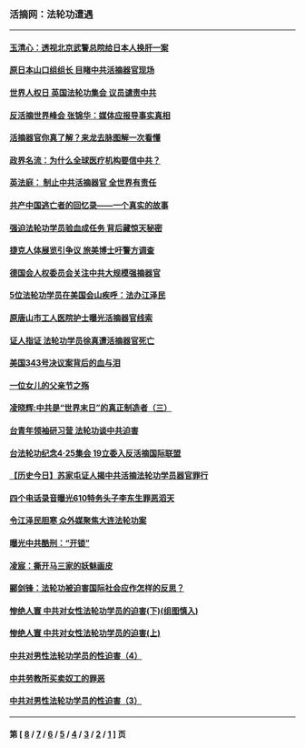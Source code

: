 ### 活摘网：法轮功遭遇
---
#### [玉清心：透视北京武警总院给日本人换肝一案](../../pages/nf5881/n13771978.md?04300430) 
#### [原日本山口组组长 目睹中共活摘器官现场](../../pages/nf5881/n13767360.md?04300430) 
#### [世界人权日 英国法轮功集会 议员谴责中共](../../pages/nf5881/n13431763.md?04300430) 
#### [反活摘世界峰会 张锦华：媒体应报导事实真相](../../pages/nf5881/n13278502.md?04300430) 
#### [活摘器官你真了解？来龙去脉图解一次看懂](../../pages/nf5881/n13013820.md?04300430) 
#### [政界名流：为什么全球医疗机构要信中共？](../../pages/nf5881/n11945479.md?04300430) 
#### [英法庭： 制止中共活摘器官 全世界有责任](../../pages/nf5881/n11330691.md?04300430) 
#### [共产中国逃亡者的回忆录——一个真实的故事](../../pages/nf5881/n10918649.md?04300430) 
#### [强迫法轮功学员验血成任务 背后藏惊天秘密](../../pages/nf5881/n4252384.md?04300430) 
#### [捷克人体展览引争议 旅美博士吁警方调查](../../pages/nf5881/n9429187.md?04300430) 
#### [德国会人权委员会关注中共大规模强摘器官](../../pages/nf5881/n8418950.md?04300430) 
#### [5位法轮功学员在美国会山疾呼：法办江泽民](../../pages/nf5881/n8101519.md?04300430) 
#### [原唐山市工人医院护士曝光活摘器官线索](../../pages/nf5881/n8076384.md?04300430) 
#### [证人指证 法轮功学员徐真遭活摘器官死亡](../../pages/nf5881/n8042467.md?04300430) 
#### [美国343号决议案背后的血与泪](../../pages/nf5881/n8020684.md?04300430) 
#### [一位女儿的父亲节之殇](../../pages/nf5881/n8014122.md?04300430) 
#### [凌晓辉:中共是“世界末日”的真正制造者（三）](../../pages/nf5881/n4210333.md?04300430) 
#### [台青年领袖研习营 法轮功谈中共迫害](../../pages/nf5881/n4141857.md?04300430) 
#### [台法轮功纪念4‧25集会 19立委入反活摘国际联盟](../../pages/nf5881/n4141821.md?04300430) 
#### [【历史今日】苏家屯证人揭中共活摘法轮功学员器官罪行](../../pages/nf5881/n4135912.md?04300430) 
#### [四个电话录音曝光610特务头子李东生罪恶滔天](../../pages/nf5881/n4040060.md?04300430) 
#### [令江泽民胆寒 众外媒聚焦大连法轮功案](../../pages/nf5881/n3932671.md?04300430) 
#### [曝光中共酷刑：“开锁”](../../pages/nf5881/n3889373.md?04300430) 
#### [凌宸：撕开马三家的妖魅画皮](../../pages/nf5881/n3849369.md?04300430) 
#### [郦剑锋：法轮功被迫害国际社会应作怎样的反思？](../../pages/nf5881/n3824560.md?04300430) 
#### [惨绝人寰 中共对女性法轮功学员的迫害(下)(组图慎入)](../../pages/nf5881/n3816285.md?04300430) 
#### [惨绝人寰 中共对女性法轮功学员的迫害(上)](../../pages/nf5881/n3815374.md?04300430) 
#### [中共对男性法轮功学员的性迫害（4）](../../pages/nf5881/n3769144.md?04300430) 
#### [中共劳教所买卖奴工的罪恶](../../pages/nf5881/n3769378.md?04300430) 
#### [中共对男性法轮功学员的性迫害（3）](../../pages/nf5881/n3768231.md?04300430) 

---
#### 第 [ [8](./8.md?04300430) / [7](./7.md?04300430) / [6](./6.md?04300430) / [5](./5.md?04300430) / [4](./4.md?04300430) / [3](./3.md?04300430) / [2](./2.md?04300430) / [1](./1.md?04300430) ] 页
